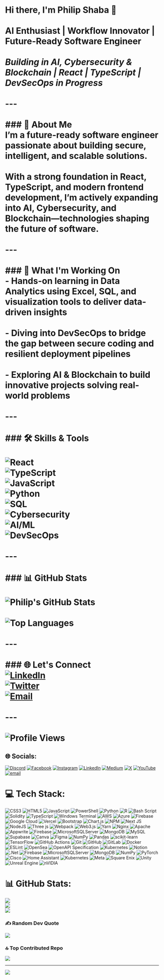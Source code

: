 # Hi there, I'm Philip Shaba 👋<br><br>**AI Enthusiast | Workflow Innovator | Future-Ready Software Engineer**  <br/><br>*Building in AI, Cybersecurity & Blockchain | React | TypeScript | DevSecOps in Progress*<br><br>---<br><br>### 🚀 About Me<br>I’m a **future-ready software engineer** passionate about building **secure, intelligent, and scalable solutions**.  <br/><br>With a strong foundation in **React**, **TypeScript**, and **modern frontend development**, I’m actively expanding into **AI**, **Cybersecurity**, and **Blockchain**—technologies shaping the future of software.<br><br>---<br><br>### 🔭 What I'm Working On<br>- **Hands-on learning in Data Analytics** using **Excel, SQL, and visualization tools** to deliver **data-driven insights**  <br/><br>- **Diving into DevSecOps** to bridge the gap between **secure coding** and **resilient deployment pipelines**  <br/><br>- **Exploring AI & Blockchain** to build **innovative projects** solving real-world problems  <br><br>---<br><br>### 🛠️ Skills & Tools<br><br>![React](https://img.shields.io/badge/React-20232A?style=for-the-badge&logo=react&logoColor=61DAFB)  <br>![TypeScript](https://img.shields.io/badge/TypeScript-007ACC?style=for-the-badge&logo=typescript&logoColor=white)  <br>![JavaScript](https://img.shields.io/badge/JavaScript-F7DF1E?style=for-the-badge&logo=javascript&logoColor=black)  <br>![Python](https://img.shields.io/badge/Python-14354C?style=for-the-badge&logo=python&logoColor=white)  <br>![SQL](https://img.shields.io/badge/SQL-4479A1?style=for-the-badge&logo=mysql&logoColor=white)  <br>![Cybersecurity](https://img.shields.io/badge/Cybersecurity-000000?style=for-the-badge&logo=hack-the-box&logoColor=green)  <br>![AI/ML](https://img.shields.io/badge/AI%2FML-FF6F00?style=for-the-badge&logo=tensorflow&logoColor=white)  <br>![DevSecOps](https://img.shields.io/badge/DevSecOps-in--progress-yellow?style=for-the-badge)  <br><br>---<br><br>### 📊 GitHub Stats<br><br>![Philip's GitHub Stats](https://github-readme-stats.vercel.app/api?username=SHABA01&show_icons=true&theme=radical)  <br/><br>![Top Languages](https://github-readme-stats.vercel.app/api/top-langs/?username=SHABA01&layout=compact&theme=radical)  <br><br>---<br><br>### 🌐 Let's Connect<br>[![LinkedIn](https://img.shields.io/badge/LinkedIn-0077B5?style=for-the-badge&logo=linkedin&logoColor=white)](https://www.linkedin.com/in/philip-shaba-0879a5150/)  <br>[![Twitter](https://img.shields.io/badge/Twitter-1DA1F2?style=for-the-badge&logo=twitter&logoColor=white)](https://twitter.com/ShabaPhilip1)  <br>[![Email](https://img.shields.io/badge/Email-D14836?style=for-the-badge&logo=gmail&logoColor=white)](mailto:philshaba96@gmail.com)  <br><br>---<br><br>![Profile Views](https://komarev.com/ghpvc/?username=SHABA01&color=blueviolet)<br>


## 🌐 Socials:
[![Discord](https://img.shields.io/badge/Discord-%237289DA.svg?logo=discord&logoColor=white)](https://discord.gg/philshaba) [![Facebook](https://img.shields.io/badge/Facebook-%231877F2.svg?logo=Facebook&logoColor=white)](https://facebook.com/philip.shaba.3) [![Instagram](https://img.shields.io/badge/Instagram-%23E4405F.svg?logo=Instagram&logoColor=white)](https://instagram.com/shabaphilip1) [![LinkedIn](https://img.shields.io/badge/LinkedIn-%230077B5.svg?logo=linkedin&logoColor=white)](https://linkedin.com/in/philip-shaba-0879a5150) [![Medium](https://img.shields.io/badge/Medium-12100E?logo=medium&logoColor=white)](https://medium.com/@@philipshaba) [![X](https://img.shields.io/badge/X-black.svg?logo=X&logoColor=white)](https://x.com/@ShabaPhilip1) [![YouTube](https://img.shields.io/badge/YouTube-%23FF0000.svg?logo=YouTube&logoColor=white)](https://youtube.com/@@workverseai) [![email](https://img.shields.io/badge/Email-D14836?logo=gmail&logoColor=white)](mailto:philshaba96@gmail.com) 

# 💻 Tech Stack:
![CSS3](https://img.shields.io/badge/css3-%231572B6.svg?style=for-the-badge&logo=css3&logoColor=white) ![HTML5](https://img.shields.io/badge/html5-%23E34F26.svg?style=for-the-badge&logo=html5&logoColor=white) ![JavaScript](https://img.shields.io/badge/javascript-%23323330.svg?style=for-the-badge&logo=javascript&logoColor=%23F7DF1E) ![PowerShell](https://img.shields.io/badge/PowerShell-%235391FE.svg?style=for-the-badge&logo=powershell&logoColor=white) ![Python](https://img.shields.io/badge/python-3670A0?style=for-the-badge&logo=python&logoColor=ffdd54) ![R](https://img.shields.io/badge/r-%23276DC3.svg?style=for-the-badge&logo=r&logoColor=white) ![Bash Script](https://img.shields.io/badge/bash_script-%23121011.svg?style=for-the-badge&logo=gnu-bash&logoColor=white) ![Solidity](https://img.shields.io/badge/Solidity-%23363636.svg?style=for-the-badge&logo=solidity&logoColor=white) ![TypeScript](https://img.shields.io/badge/typescript-%23007ACC.svg?style=for-the-badge&logo=typescript&logoColor=white) ![Windows Terminal](https://img.shields.io/badge/Windows%20Terminal-%234D4D4D.svg?style=for-the-badge&logo=windows-terminal&logoColor=white) ![AWS](https://img.shields.io/badge/AWS-%23FF9900.svg?style=for-the-badge&logo=amazon-aws&logoColor=white) ![Azure](https://img.shields.io/badge/azure-%230072C6.svg?style=for-the-badge&logo=microsoftazure&logoColor=white) ![Firebase](https://img.shields.io/badge/firebase-%23039BE5.svg?style=for-the-badge&logo=firebase) ![Google Cloud](https://img.shields.io/badge/GoogleCloud-%234285F4.svg?style=for-the-badge&logo=google-cloud&logoColor=white) ![Vercel](https://img.shields.io/badge/vercel-%23000000.svg?style=for-the-badge&logo=vercel&logoColor=white) ![Bootstrap](https://img.shields.io/badge/bootstrap-%238511FA.svg?style=for-the-badge&logo=bootstrap&logoColor=white) ![Chart.js](https://img.shields.io/badge/chart.js-F5788D.svg?style=for-the-badge&logo=chart.js&logoColor=white) ![NPM](https://img.shields.io/badge/NPM-%23CB3837.svg?style=for-the-badge&logo=npm&logoColor=white) ![Next JS](https://img.shields.io/badge/Next-black?style=for-the-badge&logo=next.js&logoColor=white) ![NodeJS](https://img.shields.io/badge/node.js-6DA55F?style=for-the-badge&logo=node.js&logoColor=white) ![Three js](https://img.shields.io/badge/threejs-black?style=for-the-badge&logo=three.js&logoColor=white) ![Webpack](https://img.shields.io/badge/webpack-%238DD6F9.svg?style=for-the-badge&logo=webpack&logoColor=black) ![Web3.js](https://img.shields.io/badge/web3.js-F16822?style=for-the-badge&logo=web3.js&logoColor=white) ![Yarn](https://img.shields.io/badge/yarn-%232C8EBB.svg?style=for-the-badge&logo=yarn&logoColor=white) ![Nginx](https://img.shields.io/badge/nginx-%23009639.svg?style=for-the-badge&logo=nginx&logoColor=white) ![Apache](https://img.shields.io/badge/apache-%23D42029.svg?style=for-the-badge&logo=apache&logoColor=white) ![Appwrite](https://img.shields.io/badge/Appwrite-%23FD366E.svg?style=for-the-badge&logo=appwrite&logoColor=white) ![Firebase](https://img.shields.io/badge/firebase-a08021?style=for-the-badge&logo=firebase&logoColor=ffcd34) ![MicrosoftSQLServer](https://img.shields.io/badge/Microsoft%20SQL%20Server-CC2927?style=for-the-badge&logo=microsoft%20sql%20server&logoColor=white) ![MongoDB](https://img.shields.io/badge/MongoDB-%234ea94b.svg?style=for-the-badge&logo=mongodb&logoColor=white) ![MySQL](https://img.shields.io/badge/mysql-4479A1.svg?style=for-the-badge&logo=mysql&logoColor=white) ![Supabase](https://img.shields.io/badge/Supabase-3ECF8E?style=for-the-badge&logo=supabase&logoColor=white) ![Canva](https://img.shields.io/badge/Canva-%2300C4CC.svg?style=for-the-badge&logo=Canva&logoColor=white) ![Figma](https://img.shields.io/badge/figma-%23F24E1E.svg?style=for-the-badge&logo=figma&logoColor=white) ![NumPy](https://img.shields.io/badge/numpy-%23013243.svg?style=for-the-badge&logo=numpy&logoColor=white) ![Pandas](https://img.shields.io/badge/pandas-%23150458.svg?style=for-the-badge&logo=pandas&logoColor=white) ![scikit-learn](https://img.shields.io/badge/scikit--learn-%23F7931E.svg?style=for-the-badge&logo=scikit-learn&logoColor=white) ![TensorFlow](https://img.shields.io/badge/TensorFlow-%23FF6F00.svg?style=for-the-badge&logo=TensorFlow&logoColor=white) ![GitHub Actions](https://img.shields.io/badge/github%20actions-%232671E5.svg?style=for-the-badge&logo=githubactions&logoColor=white) ![Git](https://img.shields.io/badge/git-%23F05033.svg?style=for-the-badge&logo=git&logoColor=white) ![GitHub](https://img.shields.io/badge/github-%23121011.svg?style=for-the-badge&logo=github&logoColor=white) ![GitLab](https://img.shields.io/badge/gitlab-%23181717.svg?style=for-the-badge&logo=gitlab&logoColor=white) ![Docker](https://img.shields.io/badge/docker-%230db7ed.svg?style=for-the-badge&logo=docker&logoColor=white) ![ESLint](https://img.shields.io/badge/ESLint-4B3263?style=for-the-badge&logo=eslint&logoColor=white) ![OpenSea](https://img.shields.io/badge/OpenSea-%232081E2.svg?style=for-the-badge&logo=opensea&logoColor=white) ![OpenAPI Specification](https://img.shields.io/badge/openapiinitiative-%23000000.svg?style=for-the-badge&logo=openapiinitiative&logoColor=white) ![Kubernetes](https://img.shields.io/badge/kubernetes-%23326ce5.svg?style=for-the-badge&logo=kubernetes&logoColor=white) ![Notion](https://img.shields.io/badge/Notion-%23000000.svg?style=for-the-badge&logo=notion&logoColor=white) ![.Net](https://img.shields.io/badge/.NET-5C2D91?style=for-the-badge&logo=.net&logoColor=white) ![Firebase](https://img.shields.io/badge/firebase-a08021?style=for-the-badge&logo=firebase&logoColor=ffcd34) ![MicrosoftSQLServer](https://img.shields.io/badge/Microsoft%20SQL%20Server-CC2927?style=for-the-badge&logo=microsoft%20sql%20server&logoColor=white) ![MongoDB](https://img.shields.io/badge/MongoDB-%234ea94b.svg?style=for-the-badge&logo=mongodb&logoColor=white) ![NumPy](https://img.shields.io/badge/numpy-%23013243.svg?style=for-the-badge&logo=numpy&logoColor=white) ![PyTorch](https://img.shields.io/badge/PyTorch-%23EE4C2C.svg?style=for-the-badge&logo=PyTorch&logoColor=white) ![Cisco](https://img.shields.io/badge/cisco-%23049fd9.svg?style=for-the-badge&logo=cisco&logoColor=black) ![Home Assistant](https://img.shields.io/badge/home%20assistant-%2341BDF5.svg?style=for-the-badge&logo=home-assistant&logoColor=white) ![Kubernetes](https://img.shields.io/badge/kubernetes-%23326ce5.svg?style=for-the-badge&logo=kubernetes&logoColor=white) ![Meta](https://img.shields.io/badge/Meta-%230467DF.svg?style=for-the-badge&logo=Meta&logoColor=white) ![Square Enix](https://img.shields.io/badge/SquareEnix-%23ED1C24.svg?style=for-the-badge&logo=SquareEnix&logoColor=white) ![Unity](https://img.shields.io/badge/unity-%23000000.svg?style=for-the-badge&logo=unity&logoColor=white) ![Unreal Engine](https://img.shields.io/badge/unrealengine-%23313131.svg?style=for-the-badge&logo=unrealengine&logoColor=white) ![nVIDIA](https://img.shields.io/badge/nVIDIA-%2376B900.svg?style=for-the-badge&logo=nVIDIA&logoColor=white)
# 📊 GitHub Stats:
![](https://github-readme-stats.vercel.app/api?username=SHABA01&theme=dark&hide_border=false&include_all_commits=true&count_private=true)<br/>
![](https://nirzak-streak-stats.vercel.app/?user=SHABA01&theme=dark&hide_border=false)<br/>
![](https://github-readme-stats.vercel.app/api/top-langs/?username=SHABA01&theme=dark&hide_border=false&include_all_commits=true&count_private=true&layout=compact)

### ✍️ Random Dev Quote
![](https://quotes-github-readme.vercel.app/api?type=horizontal&theme=radical)

### 🔝 Top Contributed Repo
![](https://github-contributor-stats.vercel.app/api?username=SHABA01&limit=5&theme=dark&combine_all_yearly_contributions=true)

---
[![](https://visitcount.itsvg.in/api?id=SHABA01&icon=0&color=0)](https://visitcount.itsvg.in)

<!-- Proudly created with GPRM ( https://gprm.itsvg.in ) -->

